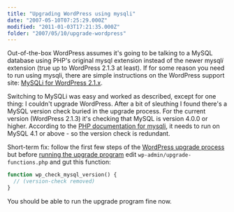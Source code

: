 ```yaml
---
title: "Upgrading WordPress using mysqli"
date: "2007-05-10T07:25:29.000Z"
modified: "2011-01-03T17:21:35.000Z"
folder: "2007/05/10/upgrade-wordpress"
---
```


Out-of-the-box WordPress assumes it's going to be talking to a MySQL database using PHP's original mysql extension instead of the newer mysql*i* extension (true up to WordPress 2.1.3 at least). If for some reason you need to run using mysqli, there are simple instructions on the WordPress support site: [MySQLi for WordPress 2.1.x](https://wordpress.org/support/topic/mysqli-for-wordpress-21x/).

Switching to MySQLi was easy and worked as described, except for one thing: I couldn't upgrade WordPress. After a bit of sleuthing I found there's a MySQL version check buried in the upgrade process. For the current version (WordPress 2.1.3) it's checking that MySQL is version 4.0.0 or higher. According to the [PHP documentation for mysqli](https://www.php.net/mysqli), it needs to run on MySQL 4.1 or above - so the version check is redundant.

Short-term fix: follow the first few steps of the [WordPress upgrade process](https://wordpress.org/support/article/upgrading-wordpress-extended-instructions/) but before [running the upgrade program](https://wordpress.org/support/article/upgrading-wordpress-extended-instructions/#step-9-run-the-wordpress-upgrade-program) edit `wp-admin/upgrade-functions.php` and gut this function:

```php
function wp_check_mysql_version() {
  // (version-check removed)
}
```

You should be able to run the upgrade program fine now.
